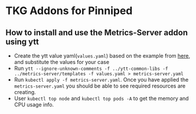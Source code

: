 # TKG Addons for Pinniped

## How to install and use the Metrics-Server addon using ytt

- Create the ytt value yaml(`values.yaml`) based on the example from [here](./examples), and substitute the values for your case
- Run `ytt --ignore-unknown-comments -f ../ytt-common-libs -f ../metrics-server/templates -f values.yaml > metrics-server.yaml`
- Run `kubectl apply -f metrics-server.yaml`. Once you have applied the `metrics-server.yaml` you should be able to see required resources are creating. 
- User `kubectl top node` and `kubectl top pods -A` to get the memory and CPU usage info.